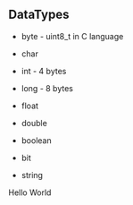 ## DataTypes

- byte - uint8_t in C language
- char
- int - 4 bytes
- long - 8 bytes
- float
- double 
- boolean
- bit

- string



Hello World
